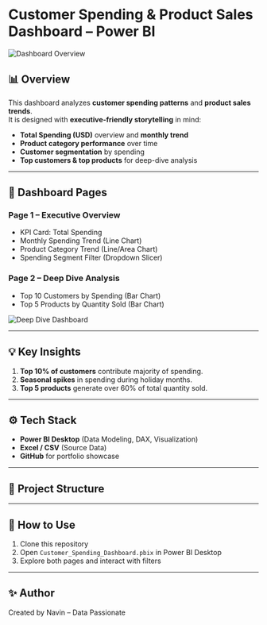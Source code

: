 # Customer Spending & Product Sales Dashboard – Power BI

![Dashboard Overview](Dashboard_Page1.png)

## 📊 Overview

This dashboard analyzes **customer spending patterns** and **product sales trends**.  
It is designed with **executive-friendly storytelling** in mind:

- **Total Spending (USD)** overview and **monthly trend**
- **Product category performance** over time
- **Customer segmentation** by spending
- **Top customers & top products** for deep-dive analysis

---

## 🔹 Dashboard Pages

### **Page 1 – Executive Overview**
- KPI Card: Total Spending
- Monthly Spending Trend (Line Chart)
- Product Category Trend (Line/Area Chart)
- Spending Segment Filter (Dropdown Slicer)

### **Page 2 – Deep Dive Analysis**
- Top 10 Customers by Spending (Bar Chart)
- Top 5 Products by Quantity Sold (Bar Chart)

![Deep Dive Dashboard](Dashboard_Page2.png)

---

## 💡 Key Insights
1. **Top 10% of customers** contribute majority of spending.  
2. **Seasonal spikes** in spending during holiday months.  
3. **Top 5 products** generate over 60% of total quantity sold.  

---

## ⚙️ Tech Stack
- **Power BI Desktop** (Data Modeling, DAX, Visualization)
- **Excel / CSV** (Source Data)
- **GitHub** for portfolio showcase

---

## 📂 Project Structure


---

## 🚀 How to Use
1. Clone this repository  
2. Open `Customer_Spending_Dashboard.pbix` in Power BI Desktop  
3. Explore both pages and interact with filters

---

## ✨ Author
Created by Navin – Data Passionate
